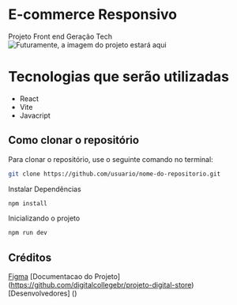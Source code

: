 # E-commerce Responsivo 
Projeto Front end Geração Tech
![Futuramente, a imagem do projeto estará aqui](https://via.placeholder.com/600x300?text=Em+Breve+Imagem+do+Projeto)

# Tecnologias que serão utilizadas
- React
- Vite
- Javacript

## Como clonar o repositório

Para clonar o repositório, use o seguinte comando no terminal:

```bash
git clone https://github.com/usuario/nome-do-repositorio.git
```

Instalar Dependências
```bash
npm install
```

Inicializando o projeto
```bash
npm run dev
```

## Créditos
[Figma](https://www.figma.com/design/cfb4F7ZXMFQmvmTn3PKI4z/DRIP-STORE---DIGITAL-COLLEGE?node-id=22-30)
[Documentacao do Projeto] (https://github.com/digitalcollegebr/projeto-digital-store)
[Desenvolvedores] ()
